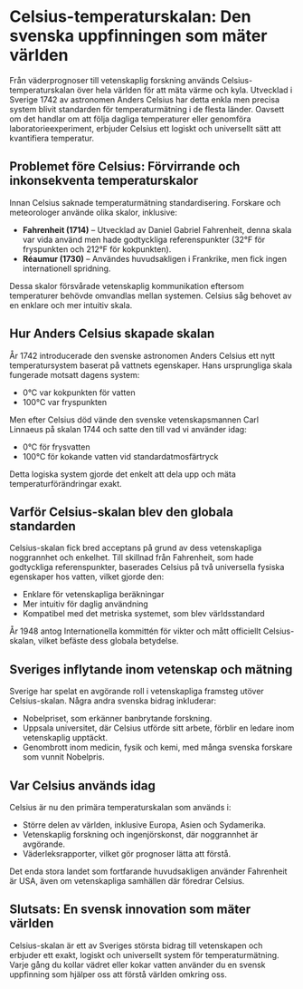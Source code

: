 # Celsius-temperaturskalan: Den svenska uppfinningen som mäter världen

Från väderprognoser till vetenskaplig forskning används Celsius-temperaturskalan över hela världen för att mäta värme och kyla. Utvecklad i Sverige 1742 av astronomen Anders Celsius har detta enkla men precisa system blivit standarden för temperaturmätning i de flesta länder. Oavsett om det handlar om att följa dagliga temperaturer eller genomföra laboratorieexperiment, erbjuder Celsius ett logiskt och universellt sätt att kvantifiera temperatur.

## Problemet före Celsius: Förvirrande och inkonsekventa temperaturskalor

Innan Celsius saknade temperaturmätning standardisering. Forskare och meteorologer använde olika skalor, inklusive:

- **Fahrenheit (1714)** – Utvecklad av Daniel Gabriel Fahrenheit, denna skala var vida använd men hade godtyckliga referenspunkter (32°F för fryspunkten och 212°F för kokpunkten).
- **Réaumur (1730)** – Användes huvudsakligen i Frankrike, men fick ingen internationell spridning.

Dessa skalor försvårade vetenskaplig kommunikation eftersom temperaturer behövde omvandlas mellan systemen. Celsius såg behovet av en enklare och mer intuitiv skala.

## Hur Anders Celsius skapade skalan

År 1742 introducerade den svenske astronomen Anders Celsius ett nytt temperatursystem baserat på vattnets egenskaper. Hans ursprungliga skala fungerade motsatt dagens system:

- 0°C var kokpunkten för vatten
- 100°C var fryspunkten

Men efter Celsius död vände den svenske vetenskapsmannen Carl Linnaeus på skalan 1744 och satte den till vad vi använder idag:

- 0°C för frysvatten
- 100°C för kokande vatten vid standardatmosfärtryck

Detta logiska system gjorde det enkelt att dela upp och mäta temperaturförändringar exakt.

## Varför Celsius-skalan blev den globala standarden

Celsius-skalan fick bred acceptans på grund av dess vetenskapliga noggrannhet och enkelhet. Till skillnad från Fahrenheit, som hade godtyckliga referenspunkter, baserades Celsius på två universella fysiska egenskaper hos vatten, vilket gjorde den:

- Enklare för vetenskapliga beräkningar
- Mer intuitiv för daglig användning
- Kompatibel med det metriska systemet, som blev världsstandard

År 1948 antog Internationella kommittén för vikter och mått officiellt Celsius-skalan, vilket befäste dess globala betydelse.

## Sveriges inflytande inom vetenskap och mätning

Sverige har spelat en avgörande roll i vetenskapliga framsteg utöver Celsius-skalan. Några andra svenska bidrag inkluderar:

- Nobelpriset, som erkänner banbrytande forskning.
- Uppsala universitet, där Celsius utförde sitt arbete, förblir en ledare inom vetenskaplig upptäckt.
- Genombrott inom medicin, fysik och kemi, med många svenska forskare som vunnit Nobelpris.

## Var Celsius används idag

Celsius är nu den primära temperaturskalan som används i:

- Större delen av världen, inklusive Europa, Asien och Sydamerika.
- Vetenskaplig forskning och ingenjörskonst, där noggrannhet är avgörande.
- Väderleksrapporter, vilket gör prognoser lätta att förstå.

Det enda stora landet som fortfarande huvudsakligen använder Fahrenheit är USA, även om vetenskapliga samhällen där föredrar Celsius.

## Slutsats: En svensk innovation som mäter världen

Celsius-skalan är ett av Sveriges största bidrag till vetenskapen och erbjuder ett exakt, logiskt och universellt system för temperaturmätning. Varje gång du kollar vädret eller kokar vatten använder du en svensk uppfinning som hjälper oss att förstå världen omkring oss.